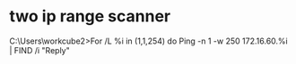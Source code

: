# two ip range scanner
C:\Users\workcube2>For /L %i in (1,1,254) do Ping -n 1 -w 250 172.16.60.%i | FIND /i "Reply"
